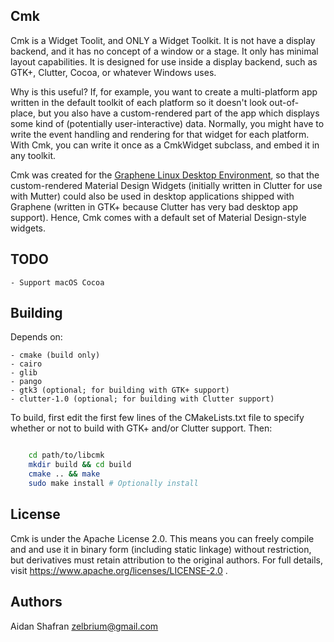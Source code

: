 Cmk
------

Cmk is a Widget Toolit, and ONLY a Widget Toolkit. It is not have a display
backend, and it has no concept of a window or a stage. It only has minimal
layout capabilities. It is designed for use inside a display backend, such
as GTK+, Clutter, Cocoa, or whatever Windows uses.

Why is this useful? If, for example, you want to create a multi-platform app
written in the default toolkit of each platform so it doesn't look out-of-
place, but you also have a custom-rendered part of the app which displays
some kind of (potentially user-interactive) data. Normally, you might have
to write the event handling and rendering for that widget for each platform.
With Cmk, you can write it once as a CmkWidget subclass, and embed it in any
toolkit.

Cmk was created for the [Graphene Linux Desktop Environment](https://github.com/VeltOs/graphene-desktop),
so that the custom-rendered Material Design Widgets (initially written in
Clutter for use with Mutter) could also be used in desktop applications
shipped with Graphene (written in GTK+ because Clutter has very bad desktop
app support). Hence, Cmk comes with a default set of Material Design-style
widgets.

TODO
-----

	- Support macOS Cocoa

Building
-----

Depends on:

	- cmake (build only)
	- cairo
	- glib
	- pango
	- gtk3 (optional; for building with GTK+ support)
	- clutter-1.0 (optional; for building with Clutter support)

To build, first edit the first few lines of the CMakeLists.txt file to
specify whether or not to build with GTK+ and/or Clutter support. Then:

```bash

    cd path/to/libcmk
    mkdir build && cd build
    cmake .. && make
    sudo make install # Optionally install
```

License
-----

Cmk is under the Apache License 2.0. This means you can freely compile and
and use it in binary form (including static linkage) without restriction, but
derivatives must retain attribution to the original authors. For full details,
visit https://www.apache.org/licenses/LICENSE-2.0 .

Authors
-----

Aidan Shafran <zelbrium@gmail.com>

